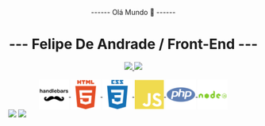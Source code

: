 <div align="center" style="margin-bottom: 15px";>
  <p>------ Olá Mundo 👋 ------</p>
  <h1>--- Felipe De Andrade / Front-End ---</h1>
</div>

<!--
**Epiled/Epiled** is a ✨ _special_ ✨ repository because its `README.md` (this file) appears on your GitHub profile.

Here are some ideas to get you started:

- 🔭 I’m currently working on ...
- 🌱 I’m currently learning ...
- 👯 I’m looking to collaborate on ...
- 🤔 I’m looking for help with ...
- 💬 Ask me about ...
- 📫 How to reach me: ...
- 😄 Pronouns: ...
- ⚡ Fun fact: ...
-->

<div align="center">
  <a href="https://github.com/epiled">
    <img height="180em" src="https://github-readme-stats.vercel.app/api?username=epiled&show_icons=true&title_color=e46afc&text_color=5db025&icon_color=e46afc&border_color=5db025&bg_color=222422"/>
  <img height="180em" src="https://github-readme-stats.vercel.app/api/top-langs/?username=epiled&layout=compact&langs_count=7&title_color=e46afc&text_color=ffffff&icon_color=e46afc&border_color=5db025&bg_color=222422"/>
</div>
  
<div align="center" style="display: inline_block;"><br>
  <img align="center" alt="Rafa-Js" height="60" src="https://raw.githubusercontent.com/devicons/devicon/master/icons/handlebars/handlebars-original-wordmark.svg">
  <img align="center" alt="Rafa-Ts" height="60" src="https://raw.githubusercontent.com/devicons/devicon/master/icons/html5/html5-plain-wordmark.svg">
  <img align="center" alt="Rafa-Ts" height="60" src="https://raw.githubusercontent.com/devicons/devicon/master/icons/css3/css3-plain-wordmark.svg">
  <img align="center" alt="Rafa-Ts" height="60" src="https://raw.githubusercontent.com/devicons/devicon/master/icons/javascript/javascript-plain.svg">
  <img align="center" alt="Rafa-Ts" height="60" src="https://raw.githubusercontent.com/devicons/devicon/master/icons/php/php-plain.svg">
  <img align="center" alt="Rafa-Ts" height="60" src="https://raw.githubusercontent.com/devicons/devicon/master/icons/nodejs/nodejs-plain-wordmark.svg">
</div>
  
 <div> 
  <a href = "mailto:delipedeandrademendonca@gmail.com"><img src="https://img.shields.io/badge/-Gmail-%23333?style=for-the-badge&logo=gmail&logoColor=white" target="_blank"></a>
  <a href="https://www.linkedin.com/in/fademendonca/" target="_blank"><img src="https://img.shields.io/badge/-LinkedIn-%230077B5?style=for-the-badge&logo=linkedin&logoColor=white" target="_blank"></a> 
</div>
